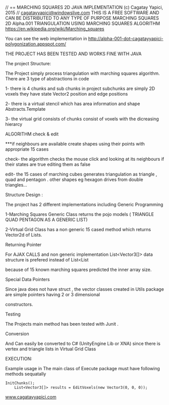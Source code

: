 // == MARCHING SQUARES 2D JAVA IMPLEMENTATION (c) Cagatay Yapici, 2015 // cagatayyapici@windowslive.com
THIS IS A FREE SOFTWARE AND CAN BE DISTRIBUTED TO ANY TYPE OF PURPOSE
MARCHING SQUARES 2D Alpha.001
TRIANGULATION USING MARCHING SQUARES ALGORITHM
https://en.wikipedia.org/wiki/Marching_squares

You can see the web implementation in http://alpha-001-dot-cagatayyapici-polygonization.appspot.com/

THE PROJECT HAS BEEN TESTED AND WORKS FINE WITH JAVA 

The project Structure:

The Project simply process triangulation with marching squares algorithm. There are 3 type of abstractions in code

1- there is 4 chunks and sub chunks in project subchunks are simply 2D voxels they have state Vector2 position and edge positions 

2- there is a virtual stencil which has area information and shape Abstracts.Template

3- the virtual grid consists of chunks consist of voxels with the dicreasing hierarcy

ALGORITHM check & edit 

***if neighbours are available create shapes using their points with appropriate 15 cases

check- the algorithm checks the mouse click   and looking at its neighbours if their states are true editing them as false 

edit- the 15 cases of marching cubes generates triangulation as triangle , quad and pentagon . other shapes eg hexagon drives from double triangles...

 Structure Design  :
 
The project has 2 different implementations including Generic Programming 

1-Marching Squares Generic Class returns the pojo models ( TRIANGLE QUAD PENTAGON AS A GENERIC LIST)

2-Virtual Grid Class has a non generic 15 cased method which returns Vector2d of Lists.

Returning Pointer

For AJAX CALLS and non generic implementation  List<Vector3[]> data structure is prefered instead of List<List<Vector3> 

because of 15 known marching squares predicted the inner array size.
 
Special Data Pointers 

Since java does not have struct , the vector classes created in Utils package are simple pointers having 2 or 3 dimensional

constructors.

Testing 

The Projects main method  has been tested with Junit .

Conversion

And Can easily be converted to C# (UnityEngine Lib or XNA) since there is vertex and triangle lists in Virtual Grid Class 

EXECUTION:

Example usage in The main class of  Execute package must have following methods sequatally

    InitChunks();
		List<Vector3[]> results = EditVoxels(new Vector3(0, 0, 0));
		
www.cagatayyapici.com


